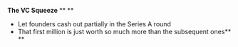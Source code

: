 **The VC Squeeze**
**
**
- Let founders cash out partially in the Series A round
- That first million is just worth so much more than the subsequent ones**
**

